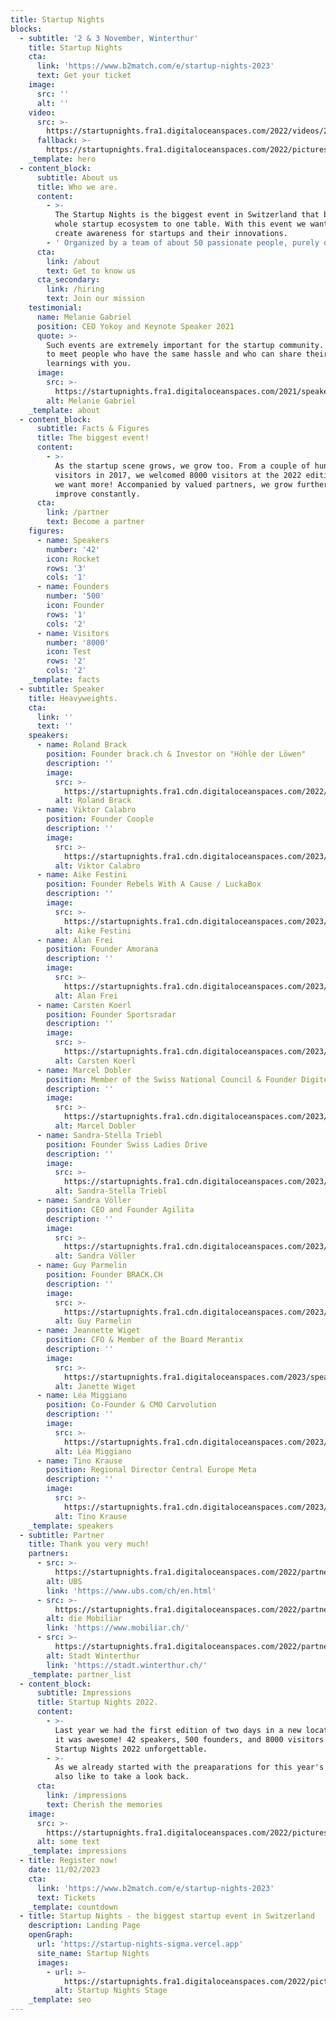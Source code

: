 ```yaml
---
title: Startup Nights
blocks:
  - subtitle: '2 & 3 November, Winterthur'
    title: Startup Nights
    cta:
      link: 'https://www.b2match.com/e/startup-nights-2023'
      text: Get your ticket
    image:
      src: ''
      alt: ''
    video:
      src: >-
        https://startupnights.fra1.digitaloceanspaces.com/2022/videos/2022-aftermovie.mp4
      fallback: >-
        https://startupnights.fra1.digitaloceanspaces.com/2022/pictures/fireside.jpg
    _template: hero
  - content_block:
      subtitle: About us
      title: Who we are.
      content:
        - >-
          The Startup Nights is the biggest event in Switzerland that brings the
          whole startup ecosystem to one table. With this event we want to
          create awareness for startups and their innovations.
        - ' Organized by a team of about 50 passionate people, purely out of passion and in our spare time, we shape the future of the Swiss startup scene. '
      cta:
        link: /about
        text: Get to know us
      cta_secondary:
        link: /hiring
        text: Join our mission
    testimonial:
      name: Melanie Gabriel
      position: CEO Yokoy and Keynote Speaker 2021
      quote: >-
        Such events are extremely important for the startup community. You get
        to meet people who have the same hassle and who can share their
        learnings with you.
      image:
        src: >-
          https://startupnights.fra1.digitaloceanspaces.com/2021/speaker/melanie-gabriel.png
        alt: Melanie Gabriel
    _template: about
  - content_block:
      subtitle: Facts & Figures
      title: The biggest event!
      content:
        - >-
          As the startup scene grows, we grow too. From a couple of hundred
          visitors in 2017, we welcomed 8000 visitors at the 2022 edition. But
          we want more! Accompanied by valued partners, we grow further and
          improve constantly.
      cta:
        link: /partner
        text: Become a partner
    figures:
      - name: Speakers
        number: '42'
        icon: Rocket
        rows: '3'
        cols: '1'
      - name: Founders
        number: '500'
        icon: Founder
        rows: '1'
        cols: '2'
      - name: Visitors
        number: '8000'
        icon: Test
        rows: '2'
        cols: '2'
    _template: facts
  - subtitle: Speaker
    title: Heavyweights.
    cta:
      link: ''
      text: ''
    speakers:
      - name: Roland Brack
        position: Founder brack.ch & Investor on "Höhle der Löwen"
        description: ''
        image:
          src: >-
            https://startupnights.fra1.cdn.digitaloceanspaces.com/2022/speakers/roland-brack.jpg
          alt: Roland Brack
      - name: Viktor Calabro
        position: Founder Coople
        description: ''
        image:
          src: >-
            https://startupnights.fra1.cdn.digitaloceanspaces.com/2023/speakers/viktor-calabro.jpeg
          alt: Viktor Calabro
      - name: Aike Festini
        position: Founder Rebels With A Cause / LuckaBox
        description: ''
        image:
          src: >-
            https://startupnights.fra1.cdn.digitaloceanspaces.com/2023/speakers/aike-festini.jpg
          alt: Aike Festini
      - name: Alan Frei
        position: Founder Amorana
        description: ''
        image:
          src: >-
            https://startupnights.fra1.cdn.digitaloceanspaces.com/2023/speakers/alan-frei.png
          alt: Alan Frei
      - name: Carsten Koerl
        position: Founder Sportsradar
        description: ''
        image:
          src: >-
            https://startupnights.fra1.cdn.digitaloceanspaces.com/2023/speakers/carsten-koerl.jpg
          alt: Carsten Koerl
      - name: Marcel Dobler
        position: Member of the Swiss National Council & Founder Digitec Galaxus
        description: ''
        image:
          src: >-
            https://startupnights.fra1.cdn.digitaloceanspaces.com/2023/speakers/marcel-dobler.jpeg
          alt: Marcel Dobler
      - name: Sandra-Stella Triebl
        position: Founder Swiss Ladies Drive
        description: ''
        image:
          src: >-
            https://startupnights.fra1.cdn.digitaloceanspaces.com/2023/speakers/sandra-stella-triebl.jpeg
          alt: Sandra-Stella Triebl
      - name: Sandra Völler
        position: CEO and Founder Agilita
        description: ''
        image:
          src: >-
            https://startupnights.fra1.cdn.digitaloceanspaces.com/2023/speakers/sandra-voeller.jpg
          alt: Sandra Völler
      - name: Guy Parmelin
        position: Founder BRACK.CH
        description: ''
        image:
          src: >-
            https://startupnights.fra1.cdn.digitaloceanspaces.com/2023/speakers/guy-parmelin.jpg
          alt: Guy Parmelin
      - name: Jeannette Wiget
        position: CFO & Member of the Board Merantix
        description: ''
        image:
          src: >-
            https://startupnights.fra1.digitaloceanspaces.com/2023/speakers/janette-wiget.jpg
          alt: Janette Wiget
      - name: Léa Miggiano
        position: Co-Founder & CMO Carvolution
        description: ''
        image:
          src: >-
            https://startupnights.fra1.cdn.digitaloceanspaces.com/2023/speakers/lea-miggiano.jpg
          alt: Léa Miggiano
      - name: Tino Krause
        position: Regional Director Central Europe Meta
        description: ''
        image:
          src: >-
            https://startupnights.fra1.cdn.digitaloceanspaces.com/2023/speakers/tino-krause.jpg
          alt: Tino Krause
    _template: speakers
  - subtitle: Partner
    title: Thank you very much!
    partners:
      - src: >-
          https://startupnights.fra1.digitaloceanspaces.com/2022/partners/ubs.png
        alt: UBS
        link: 'https://www.ubs.com/ch/en.html'
      - src: >-
          https://startupnights.fra1.digitaloceanspaces.com/2022/partners/mobiliar.png
        alt: die Mobiliar
        link: 'https://www.mobiliar.ch/'
      - src: >-
          https://startupnights.fra1.digitaloceanspaces.com/2022/partners/stadt-winterthur.png
        alt: Stadt Winterthur
        link: 'https://stadt.winterthur.ch/'
    _template: partner_list
  - content_block:
      subtitle: Impressions
      title: Startup Nights 2022.
      content:
        - >-
          Last year we had the first edition of two days in a new location. And
          it was awesome! 42 speakers, 500 founders, and 8000 visitors made the
          Startup Nights 2022 unforgettable. 
        - >-
          As we already started with the preaparations for this year's event, we
          also like to take a look back. 
      cta:
        link: /impressions
        text: Cherish the memories
    image:
      src: >-
        https://startupnights.fra1.digitaloceanspaces.com/2022/pictures/stage.jpg
      alt: some text
    _template: impressions
  - title: Register now!
    date: 11/02/2023
    cta:
      link: 'https://www.b2match.com/e/startup-nights-2023'
      text: Tickets
    _template: countdown
  - title: Startup Nights - the biggest startup event in Switzerland
    description: Landing Page
    openGraph:
      url: 'https://startup-nights-sigma.vercel.app'
      site_name: Startup Nights
      images:
        - url: >-
            https://startupnights.fra1.digitaloceanspaces.com/2022/pictures/stage.jpg
          alt: Startup Nights Stage
    _template: seo
---
```









































